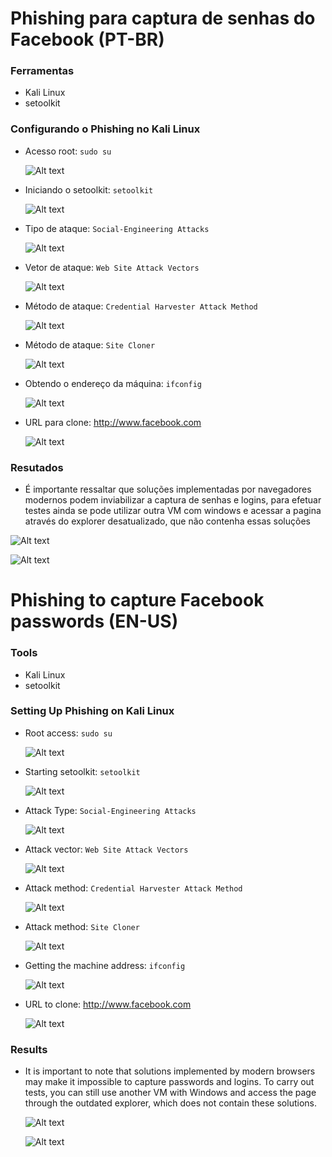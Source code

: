 # Phishing para captura de senhas do Facebook (PT-BR)

### Ferramentas

- Kali Linux
- setoolkit

### Configurando o Phishing no Kali Linux

- Acesso root: ``` sudo su ```
  
  ![Alt text](./sudo_su.png "Optional title")
  
- Iniciando o setoolkit: ``` setoolkit ```
 
  ![Alt text](./setoolkit.png "Optional title")
  
- Tipo de ataque: ``` Social-Engineering Attacks ```
  
  ![Alt text](./engenharia_social.png "Optional title")
  
- Vetor de ataque: ``` Web Site Attack Vectors ```
  
  ![Alt text](./website_attack.png "Optional title")
  
- Método de ataque: ```Credential Harvester Attack Method ```
  
  ![Alt text](./credential_harvest.png "Optional title")
  
- Método de ataque: ``` Site Cloner ```
  
  ![Alt text](./site_cloner.png "Optional title")
  
- Obtendo o endereço da máquina: ``` ifconfig ```
  
  ![Alt text](./ifconfig.png "Optional title")
  
- URL para clone: http://www.facebook.com
  
  ![Alt text](./URL_adding.png "Optional title")

### Resutados

- É importante ressaltar que soluções implementadas por navegadores modernos podem inviabilizar a captura de senhas e logins, para efetuar testes ainda se pode utilizar outra VM com windows e acessar a pagina através do explorer desatualizado, que não contenha essas soluções
  
![Alt text](./passwd.png "Optional title")
  
![Alt text](./passwd.png "Optional title")

# Phishing to capture Facebook passwords (EN-US)

### Tools

- Kali Linux
- setoolkit

### Setting Up Phishing on Kali Linux

- Root access: ``` sudo su ```

  ![Alt text](./sudo_su.png "Optional title")

- Starting setoolkit: ``` setoolkit ```
 
  ![Alt text](./setoolkit.png "Optional title")

- Attack Type: ``` Social-Engineering Attacks ```
  
  ![Alt text](./engenharia_social.png "Optional title")

- Attack vector: ``` Web Site Attack Vectors ```
  
  ![Alt text](./website_attack.png "Optional title")
  
- Attack method: ```Credential Harvester Attack Method ```
  
  ![Alt text](./credential_harvest.png "Optional title")
  
- Attack method: ``` Site Cloner ```
  
  ![Alt text](./site_cloner.png "Optional title")
  
- Getting the machine address: ``` ifconfig ```
  
  ![Alt text](./ifconfig.png "Optional title")
  
- URL to clone: http://www.facebook.com
  
  ![Alt text](./URL_adding.png "Optional title")

### Results

- It is important to note that solutions implemented by modern browsers may make it impossible to capture passwords and logins. To carry out tests, you can still use another VM with Windows and access the page through the outdated explorer, which does not contain these solutions.
  
  ![Alt text](./passwd.png "Optional title")
  
  ![Alt text](./passwd.png "Optional title")
